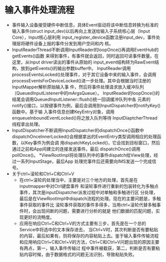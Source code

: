 # 输入事件处理流程
* 事件输入设备接受硬件中断信息，具体Event驱动将该中断信息转换为标准的输入事件(struct
input_dev)以后再向上发送给输入子系统核心层（Input Core），Input核心层利用
input_register_device函数注册input_dev，事件处理层将硬件设备上报的事件分发到用户空间和内
核。
* InputReaderThread不断调用InputReader的loopOnce()再调用EventHub的getEvents()函数
来得到事件，有事件就会返回，同时返回可读事件数量。在这里，从Input driver读出的事件从原始的
input_event结构转为RawEvent结构，放到getEvents()的输出参数buffer中。
    InputReader调用processEventsLocked()处理事件，对于其它设备中来的输入事件，会调用
processEventsForDeviceLocked()进一步处理。其中会根据当时注册的InputMapper解析原始输入事
件，然后将事件处理请求放入缓冲队列（QueuedInputListener中的mArgsQueue）。
    InputReader的loopOnce()的结尾会调用QueuedInputListener::flush()统一回调缓冲队列中各
元素的notify()接口，以按键事件为例，最后会调用到InputDispatcher的notifyKey()函数中。基于输
入事件信息创建KeyEntry对象，调用enqueueInboundEventLocked()将之放入队列等待
InputDiaptcherThread线程拿出处理。
* InputDispatcher不断调用InputDispatcher的dispatchOnce()函数中
dispatchOnceInnerLocked()会根据拿出的EventEntry类型调用相应的处理函数，以Key事件为例会调
用dispatchKeyLocked()，它会找到目标窗口，然后通过之前和App间建立的连接发送事件。最后
dispatchOnce()调用pollOnce()。
*ViewRootImpl将处理队列中的事件dispatch给View处理，经过一系列InputStage，最后App
处理完事件后还需要向IMS发送一个完成信号。
* 关于ctrl+滚轮和Ctrl+C和Ctrl+V
     * 在ctrl+滚轮的处理当中，主要是对三个地方的处理，首先是在inputmapper中对Ctrl键盘事件
和滚轮事件进行重新的包装转化为多触点事件，其次是inputDispatcher派发过程中对单触和多触进行区
分处理，最后是在ViewRootImpl中dispatch流程的处理。现在的主要问题是，多触事件获取的事件比
滚轮事件获取的事件多得多，当用ctrl+滚轮代替多触事件时，会出现间断的问题，需要进行分析的就是
他们数据的匹配问题，实现更好的流畅度。
     * 应用在响应Ctrl+C和Ctrl+V的方式主要有三步，首先是在一个总的Service中将选中的文本保存进去，
当Ctrl+V时，其次判断是否有要粘贴的内容，最后如果有，则将保存的内容粘贴上去。鉴于输入事件传输流程
和应用响应Ctrl+C和Ctrl+V的方法，Ctrl+C和Ctrl+V问题出现的原因主要有两点，第一，输入事件传输过
程中事件被截获，第二，判断是否有要粘贴内容时候，由于数据格式的问题无法识别，导致粘贴失败。
